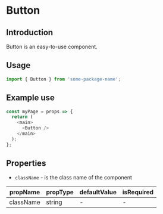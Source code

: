 # Button

<!-- STORY -->

## Introduction

Button is an easy-to-use component.

## Usage

```javascript
import { Button } from 'some-package-name';
```

## Example use

```javascript
const myPage = props => {
  return (
    <main>
      <Button />
    </main>
  );
};
```

## Properties

- `className` - is the class name of the component

| propName  | propType | defaultValue | isRequired |
| --------- | -------- | ------------ | ---------- |
| className | string   | -            | -          |
